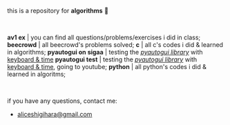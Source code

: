 this is a repository for **algorithms** 💾

<br>

**av1 ex** | you can find all questions/problems/exercises i did in class;
**beecrowd** | all beecrowd's problems solved;
**c** | all c's codes i did & learned in algorithms;
**pyautogui on sigaa** | testing the <ins>*pyautogui library*</ins> with <ins>keyboard & time</ins>
**pyautogui test** | testing the <ins>*pyautogui library*</ins> with <ins>keyboard & time</ins>, going to youtube;
**python** | all python's codes i did & learned in algoritms;

<br>

if you have any questions, contact me:
- aliceshigihara@gmail.com